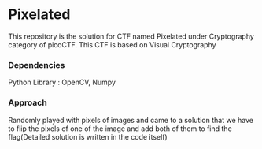# Pixelated
This repository is the solution for CTF named Pixelated under Cryptography category of picoCTF.
This CTF is based on Visual Cryptography

### Dependencies
Python Library : OpenCV, Numpy

### Approach
Randomly played with pixels of images and came to a solution that we have to flip the pixels of one of 
the image and add both of them to find the flag(Detailed solution is written in the code itself) 

